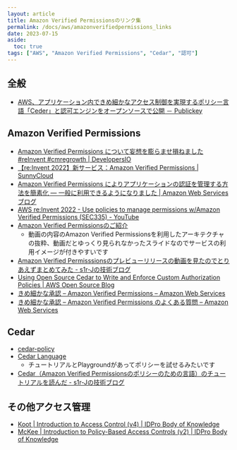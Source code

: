 ```yaml
---
layout: article
title: Amazon Verified Permissionsのリンク集
permalink: /docs/aws/amazonverifiedpermissions_links
date: 2023-07-15
aside:
  toc: true
tags: ["AWS", "Amazon Verified Permissions", "Cedar", "認可"]
---
```


## 全般

- [AWS、アプリケーション内できめ細かなアクセス制御を実現するポリシー言語「Ceder」と認可エンジンをオープンソースで公開 － Publickey](https://www.publickey1.jp/blog/23/awsceder.html)


## Amazon Verified Permissions

- [Amazon Verified Permissions について妄想を膨らませ損ねました #reInvent #cmregrowth \| DevelopersIO](https://dev.classmethod.jp/articles/amazon-verified-permissions-reinvent-cmregrowth/)
- [【re:Invent 2022】新サービス：Amazon Verified Permissions \| SunnyCloud](https://www.sunnycloud.jp/column/20221129-01-2/)
- [Amazon Verified Permissions によりアプリケーションの認証を管理する方法を簡素化 — 一般に利用できるようになりました \| Amazon Web Services ブログ](https://aws.amazon.com/jp/blogs/news/simplify-how-you-manage-authorization-in-your-applications-with-amazon-verified-permissions-now-generally-available/)
- [AWS re:Invent 2022 - Use policies to manage permissions w/Amazon Verified Permissions (SEC335) - YouTube](https://www.youtube.com/watch?v=k6pPcnLuOXY)
- [Amazon Verified Permissionsのご紹介](https://pages.awscloud.com/rs/112-TZM-766/images/20230126_26th_ISV_DiveDeepSeminar_verified_permissions.pdf)
  - 動画の内容のAmazon Verified Permissionsを利用したアーキテクチャの抜粋、動画だとゆっくり見られなかったスライドなのでサービスの利用イメージが付きやすいです
- [Amazon Verified Permisssionsのプレビューリリースの動画を見たのでとりあえずまとめてみた - s1r-Jの技術ブログ](https://s1r-j.hatenablog.com/entry/2023/05/31/002357)
- [Using Open Source Cedar to Write and Enforce Custom Authorization Policies \| AWS Open Source Blog](https://aws.amazon.com/jp/blogs/opensource/using-open-source-cedar-to-write-and-enforce-custom-authorization-policies/)
- [きめ細かな承認 – Amazon Verified Permissions – Amazon Web Services](https://aws.amazon.com/jp/verified-permissions/)
- [きめ細かな承認 – Amazon Verified Permissions のよくある質問 – Amazon Web Services](https://aws.amazon.com/jp/verified-permissions/faqs/)


## Cedar

- [cedar-policy](https://github.com/orgs/cedar-policy/repositories)
- [Cedar Language](https://www.cedarpolicy.com/en)
  - チュートリアルとPlaygroundがあってポリシーを試せるみたいです
- [Cedar（Amazon Verified Permissionsのポリシーのための言語）のチュートリアルを読んだ - s1r-Jの技術ブログ](https://s1r-j.hatenablog.com/entry/2023/07/15/004820)

## その他アクセス管理

- [Koot \| Introduction to Access Control (v4) \| IDPro Body of Knowledge](https://bok.idpro.org/article/id/42/)
- [McKee \| Introduction to Policy-Based Access Controls (v2) \| IDPro Body of Knowledge](https://bok.idpro.org/article/id/61/)
